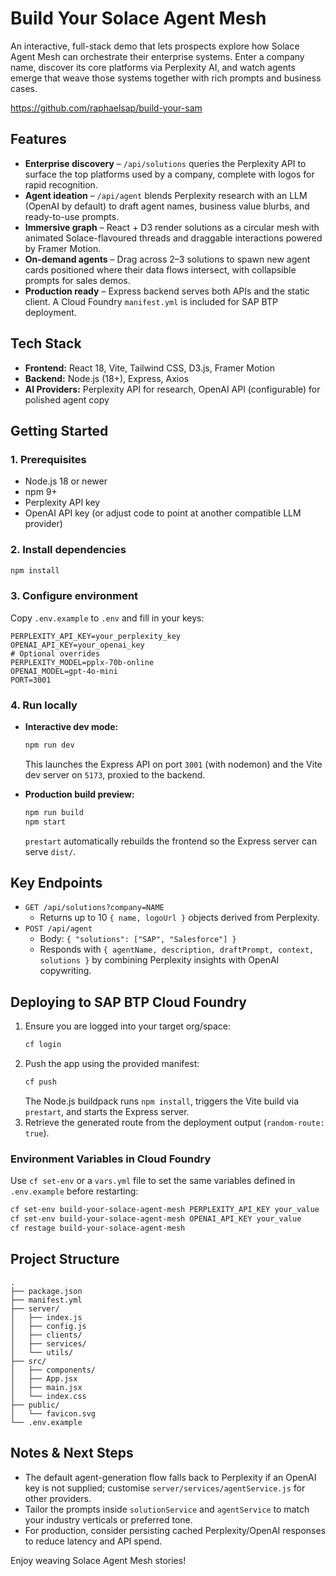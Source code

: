 # Build Your Solace Agent Mesh

An interactive, full-stack demo that lets prospects explore how Solace Agent Mesh can orchestrate their enterprise systems. Enter a company name, discover its core platforms via Perplexity AI, and watch agents emerge that weave those systems together with rich prompts and business cases.

https://github.com/raphaelsap/build-your-sam

## Features

- **Enterprise discovery** – `/api/solutions` queries the Perplexity API to surface the top platforms used by a company, complete with logos for rapid recognition.
- **Agent ideation** – `/api/agent` blends Perplexity research with an LLM (OpenAI by default) to draft agent names, business value blurbs, and ready-to-use prompts.
- **Immersive graph** – React + D3 render solutions as a circular mesh with animated Solace-flavoured threads and draggable interactions powered by Framer Motion.
- **On-demand agents** – Drag across 2–3 solutions to spawn new agent cards positioned where their data flows intersect, with collapsible prompts for sales demos.
- **Production ready** – Express backend serves both APIs and the static client. A Cloud Foundry `manifest.yml` is included for SAP BTP deployment.

## Tech Stack

- **Frontend:** React 18, Vite, Tailwind CSS, D3.js, Framer Motion
- **Backend:** Node.js (18+), Express, Axios
- **AI Providers:** Perplexity API for research, OpenAI API (configurable) for polished agent copy

## Getting Started

### 1. Prerequisites

- Node.js 18 or newer
- npm 9+
- Perplexity API key
- OpenAI API key (or adjust code to point at another compatible LLM provider)

### 2. Install dependencies

```bash
npm install
```

### 3. Configure environment

Copy `.env.example` to `.env` and fill in your keys:

```
PERPLEXITY_API_KEY=your_perplexity_key
OPENAI_API_KEY=your_openai_key
# Optional overrides
PERPLEXITY_MODEL=pplx-70b-online
OPENAI_MODEL=gpt-4o-mini
PORT=3001
```

### 4. Run locally

- **Interactive dev mode:**
  ```bash
  npm run dev
  ```
  This launches the Express API on port `3001` (with nodemon) and the Vite dev server on `5173`, proxied to the backend.

- **Production build preview:**
  ```bash
  npm run build
  npm start
  ```
  `prestart` automatically rebuilds the frontend so the Express server can serve `dist/`.

## Key Endpoints

- `GET /api/solutions?company=NAME`
  - Returns up to 10 `{ name, logoUrl }` objects derived from Perplexity.
- `POST /api/agent`
  - Body: `{ "solutions": ["SAP", "Salesforce"] }`
  - Responds with `{ agentName, description, draftPrompt, context, solutions }` by combining Perplexity insights with OpenAI copywriting.

## Deploying to SAP BTP Cloud Foundry

1. Ensure you are logged into your target org/space:
   ```bash
   cf login
   ```
2. Push the app using the provided manifest:
   ```bash
   cf push
   ```
   The Node.js buildpack runs `npm install`, triggers the Vite build via `prestart`, and starts the Express server.
3. Retrieve the generated route from the deployment output (`random-route: true`).

### Environment Variables in Cloud Foundry

Use `cf set-env` or a `vars.yml` file to set the same variables defined in `.env.example` before restarting:

```bash
cf set-env build-your-solace-agent-mesh PERPLEXITY_API_KEY your_value
cf set-env build-your-solace-agent-mesh OPENAI_API_KEY your_value
cf restage build-your-solace-agent-mesh
```

## Project Structure

```
.
├── package.json
├── manifest.yml
├── server/
│   ├── index.js
│   ├── config.js
│   ├── clients/
│   ├── services/
│   └── utils/
├── src/
│   ├── components/
│   ├── App.jsx
│   ├── main.jsx
│   └── index.css
├── public/
│   └── favicon.svg
└── .env.example
```

## Notes & Next Steps

- The default agent-generation flow falls back to Perplexity if an OpenAI key is not supplied; customise `server/services/agentService.js` for other providers.
- Tailor the prompts inside `solutionService` and `agentService` to match your industry verticals or preferred tone.
- For production, consider persisting cached Perplexity/OpenAI responses to reduce latency and API spend.

Enjoy weaving Solace Agent Mesh stories!
